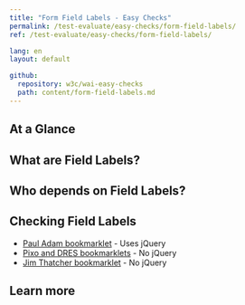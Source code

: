 ```yaml
---
title: "Form Field Labels - Easy Checks"
permalink: /test-evaluate/easy-checks/form-field-labels/
ref: /test-evaluate/easy-checks/form-field-labels/

lang: en
layout: default

github:
  repository: w3c/wai-easy-checks
  path: content/form-field-labels.md
---
```


## At a Glance

## What are Field Labels?

## Who depends on Field Labels?

## Checking Field Labels

* [Paul Adam bookmarklet](https://pauljadam.com/bookmarklets/forms.html) - Uses jQuery
* [Pixo and DRES bookmarklets](https://accessibility-bookmarklets.org/install.html) - No jQuery
* [Jim Thatcher bookmarklet](https://jimthatcher.com/favelets/) - No jQuery

## Learn more
